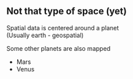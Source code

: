 ## Not that type of space (yet)

Spatial data is centered around a planet<br>
(Usually earth - geospatial)

Some other planets are also mapped

  
  + Mars
  + Venus



